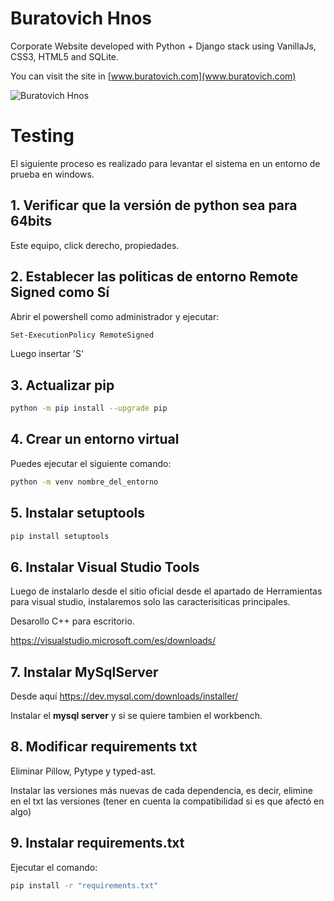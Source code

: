 # Buratovich Hnos
Corporate Website developed with Python + Django stack using VanillaJs, CSS3, HTML5 and SQLite.

You can visit the site in [www.buratovich.com](www.buratovich.com)

![Buratovich Hnos](https://repository-images.githubusercontent.com/77139687/fb51bb80-ab5c-11ea-9fe1-064ea36da44d)

# Testing

El siguiente proceso es realizado para levantar el sistema en un entorno de prueba en windows.

## 1. Verificar que la versión de python sea para 64bits
Este equipo, click derecho, propiedades.
## 2. Establecer las politicas de entorno Remote Signed como Sí
Abrir el powershell como administrador y ejecutar:
```sh
Set-ExecutionPolicy RemoteSigned
```
Luego insertar 'S'
## 3. Actualizar pip
```sh
python -m pip install --upgrade pip
```
## 4. Crear un entorno virtual
Puedes ejecutar el siguiente comando:
```sh
python -m venv nombre_del_entorno
```

## 5. Instalar setuptools
```sh
pip install setuptools
```
## 6. Instalar Visual Studio Tools
Luego de instalarlo desde el sitio oficial desde el apartado de Herramientas para visual studio, instalaremos solo las caracterisiticas principales.

Desarollo C++ para escritorio.

<a>https://visualstudio.microsoft.com/es/downloads/</a>

## 7. Instalar MySqlServer

Desde aquí <a>https://dev.mysql.com/downloads/installer/</a>

Instalar el **mysql server** y si se quiere tambien el workbench.

## 8. Modificar requirements txt

Eliminar Pillow, Pytype y typed-ast.

Instalar las versiones más nuevas de cada dependencia, es decir, elimine en el txt las versiones (tener en cuenta la compatibilidad si es que afectó en algo)

## 9. Instalar requirements.txt
Ejecutar el comando:
```sh
pip install -r "requirements.txt"
```


